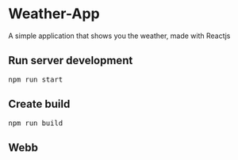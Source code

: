 # Weather-App

A simple application that shows you the weather, made with Reactjs

## Run server development

<pre>npm run start</pre>

## Create build

<pre>npm run build</pre>

## Webb

